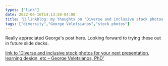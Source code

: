 ```yaml
---
types: ["link"]
date: 2022-06-16T14:13:58-04:00
title: "🔗 linkblog: my thoughts on 'Diverse and inclusive stock photos for your next presentation, learning design, etc – George Veletsianos, PhD'"
tags: ["diversity","George Veletsianos","stock photos"]
---
```

Really appreciated George's post here. Looking forward to trying these out in future slide decks.
 

[link to 'Diverse and inclusive stock photos for your next presentation, learning design, etc – George Veletsianos, PhD'](https://www.veletsianos.com/2022/06/15/diverse-and-inclusive-stock-photos-for-your-next-presentation-learning-design-etc/?utm_source=rss)
